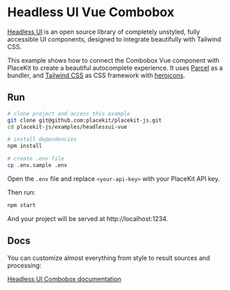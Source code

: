 # Headless UI Vue Combobox

[Headless UI](https://headlessui.com) is an open source library of completely unstyled, fully accessible UI components, designed to integrate beautifully with Tailwind CSS.

This example shows how to connect the Combobox Vue component with PlaceKit to create a beautiful autocomplete experience.
It uses [Parcel](https://parceljs.org) as a bundler, and [Tailwind CSS](http://tailwindcss.com) as CSS framework with [heroicons](https://github.com/tailwindlabs/heroicons).

## Run

```sh
# clone project and access this example
git clone git@github.com:placekit/placekit-js.git
cd placekit-js/examples/headlessui-vue

# install dependencies
npm install

# create .env file
cp .env.sample .env
```

Open the `.env` file and replace `<your-api-key>` with your PlaceKit API key.

Then run:

```sh
npm start
```

And your project will be served at http://localhost:1234.

## Docs

You can customize almost everything from style to result sources and processing:

[Headless UI Combobox documentation](https://headlessui.com/vue/combobox)